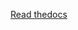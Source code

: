 [Read thedocs](http://tconnect.readthedocs.io/en/latest/index.html)

<object name="foo" type="text/html" data="https://www.w3schools.com/html/html_examples.asp"></object>
